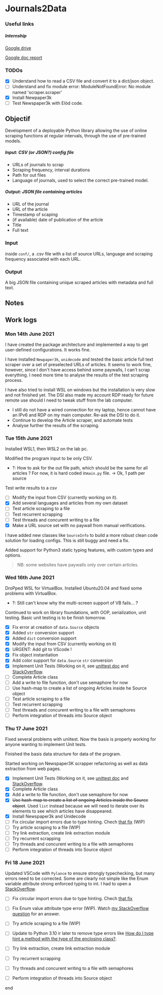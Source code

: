 # Journals2Data

### Useful links

##### Internship

[Google drive](https://drive.google.com/drive/folders/1TMXp8a-w8gT9m85oas4vVlC_5WxnGZXQ)

[Google doc report](https://docs.google.com/document/d/1Puyytyf1mq6PpvFar1PQ_91NqK7eE1bbRsUNZP1BROA/edit#)

### TODOs

* [X] Understand how to read a CSV file and convert it to a dict/json object.
* [ ] Understand and fix module error: ModuleNotFoundError: No module named 'scraper.scraper'
* [X] Install Newpaper3k
* [ ] Test Newspaper3k with Elöd code.

## Objectif

Development of a deployable Python library allowing the use of online  scraping functions at regular intervals, through the use of pre-trained models.

##### Input: CSV (or JSON?) config file

* URLs of journals to scrap
* Scraping frequency, interval durations
* Path for out files
* Language of journals, used to select the correct pre-trained model.

##### Output: JSON file containing articles

* URL of the journal
* URL of the article
* Timestamp of scaping
* (if available) date of publication of the article
* Title
* Full text

### Input

inside `conf/`, a .csv file with a list of source URLs, language and scraping frequency associated with each URL.

### Output

A big JSON file containing unique scraped articles with metadata and full text.

## Notes

## Work logs

### Mon 14th June 2021

I have created the package architecture and implemented a way to get user-defined configurations. It works fine.

I have installed `Newpaper3k`, `unidecode` and tested the basic article full text scraper over a set of preselected URLs of articles. It seems to work fine, however, since I don't have access behind some paywalls, I can't scrap everything. I need more time to analyse the results of the test scraping process.

I have also tried to install WSL on windows but the installation is very slow and not finished yet. The DSI also made my account RDP ready for future remote use should I need to tweak stuff from the lab computer.

* I still do not have a wired connection for my laptop, hence cannot have an IPv6 and RDP on my main computer. Re-ask the DSI to do it.
* Continue to develop the Article scraper, and automate tests
* Analyse further the results of the scraping.

### Tue 15th June 2021

Installed WSL1, then WSL2 on the lab pc.

Modified the program input to be only CSV.

* ?: How to ask for the out file path, which should be the same for all articles ? For now, it is hard coded in`main.py` file. -> Ok, 1 path per source

Test write results to a csv

* [ ] Modify the input from CSV (currently working on it).
* [X] Add several languages and articles from my own dataset
* [ ] Test article scraping to a file
* [ ] Test recurrent scrapping
* [ ] Test threads and concurent writing to a file
* [X] Make a URL source set with no paywall from manual verifications.

I have added new classes like `SourceInfo` to build a more robust clean code solution for loading configs. This is still buggy and need a fix.

Added support for Python3 static typing features, with custom types and options.

> NB: some websites have paywalls only over certain articles.

### Wed 16th June 2021

DroPped WSL for VirtualBox. Installed Ubuntu20.04 and fixed some problems with VirtualBox.

* ?: Still can't know why the multi-screen support of VB fails... ?

Continued to work on library foundations, with OOP, serialization, unit testing. Basic unit testing is to be finish tomorrow.

* [X] Fix error at creation of `data.Source` objects
* [X] Added `str` conversion support
* [X] Added `dict` conversion support
* [X] Modify the input from CSV (currently working on it)
* [X] URGENT: Add git to VScode !
* [X] Fix object instantiation
* [X] Add color support for `data.Source` `str` conversion
* [X] Implement Unit Tests (Working on it, see [unittest doc](https://docs.python.org/3/library/unittest.html#unittest.TestLoader.discover) and [StackOverflow](https://stackoverflow.com/questions/1896918/running-unittest-with-typical-test-directory-structure).
* [ ] Complete Article class
* [ ] Add a write to file function, don't use semaphore for now
* [ ] Use hash-map to create a list of ongoing Articles inside he Source object
* [ ] Test article scraping to a file
* [ ] Test recurrent scrapping
* [ ] Test threads and concurent writing to a file with semaphores
* [ ] Perform integration of threads into Source object

### Thu 17 June 2021

Fixed several problems with uniitest. Now the basis is properly working for anyone wanting to implement Unit tests.

Finished the basis data structure for data of the program.

Started working on Newspaper3K scrapper refactoring as well as data extraction from web pages.

* [X] Implement Unit Tests (Working on it, see [unittest doc](https://docs.python.org/3/library/unittest.html#unittest.TestLoader.discover) and [StackOverflow](https://stackoverflow.com/questions/1896918/running-unittest-with-typical-test-directory-structure).
* [X] Complete Article class
* [X] Add a write to file function, don't use semaphore for now
* [X] ~~Use hash-map to create a list of ongoing Articles inside the Source object~~. Used `list` instead because we will need to iterate over its elements to see which articles have disappeared.
* [X] Install Newspaper3k and Unidecode
* [ ] Fix circular import errors due to type hinting. Chech [that fix](https://adamj.eu/tech/2021/05/13/python-type-hints-how-to-fix-circular-imports/) (WIP)
* [ ] Try article scraping to a file (WIP)
* [ ] Try link extraction, create link extraction module
* [ ] Try recurrent scrapping
* [ ] Try threads and concurent writing to a file with semaphores
* [ ] Perform integration of threads into Source object

### Fri 18 June 2021

Updated VSCode with `Pylance` to ensure strongly typechecking, but many errors need to be corrected. Some are clearly not simple like the Enum variable attribute strong enforced typing to int. I had to open a [StackOverflow](https://stackoverflow.com/questions/68032592/python-enum-strongly-type-the-value-attribute-to-be-str-or-a-custom-type).

* [ ] Fix circular import errors due to type hinting. Chech [that fix](https://adamj.eu/tech/2021/05/13/python-type-hints-how-to-fix-circular-imports/)
* [ ] Fix Enum value attribute type error (WIP). Watch [my StackOverflow question](https://stackoverflow.com/questions/68032592/python-enum-strongly-type-the-value-attribute-to-be-str-or-a-custom-type) for an answer.
* [ ] Try article scraping to a file (WIP)
* [ ] Update to Python 3.10 ir later to remove type errors like [How do I type hint a method with the type of the enclosing class?](https://stackoverflow.com/questions/33533148/how-do-i-type-hint-a-method-with-the-type-of-the-enclosing-class).
* [ ] Try link extraction, create link extraction module
* [ ] Try recurrent scrapping
* [ ] Try threads and concurent writing to a file with semaphores
* [ ] Perform integration of threads into Source object


end
